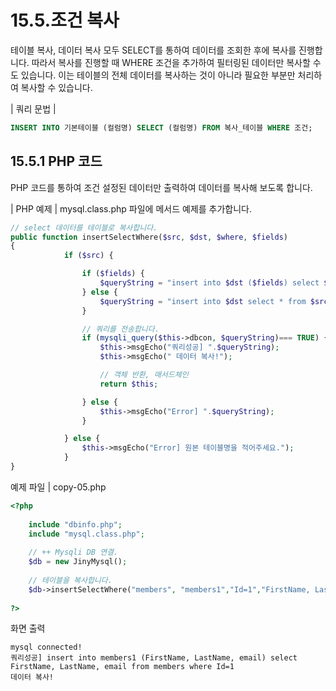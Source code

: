 # 15.5.조건 복사 
테이블 복사, 데이터 복사 모두 SELECT를 통하여 데이터를 조회한 후에 복사를 진행합 니다. 따라서 복사를 진행할 때 WHERE 조건을 추가하여 필터링된 데이터만 복사할 수 도 있습니다. 이는 테이블의 전체 데이터를 복사하는 것이 아니라 필요한 부분만 처리하여 복사할 수 있습니다.  

| 쿼리 문법 | 
```sql
INSERT INTO 기본테이블 (컬럼명) SELECT (컬럼명) FROM 복사_테이블 WHERE 조건; 
```

## 15.5.1 PHP 코드 
PHP 코드를 통하여 조건 설정된 데이터만 출력하여 데이터를 복사해 보도록 합니다.  

| PHP 예제 | 
mysql.class.php 파일에 메서드 예제를 추가합니다. 
```php
// select 데이터를 테이블로 복사합니다.
public function insertSelectWhere($src, $dst, $where, $fields)
{
            if ($src) {

                if ($fields) {
                    $queryString = "insert into $dst ($fields) select $fields from $src where $where";
                } else {
                    $queryString = "insert into $dst select * from $src where $where";
                }                

                // 쿼리를 전송합니다.
                if (mysqli_query($this->dbcon, $queryString)=== TRUE) {
                    $this->msgEcho("쿼리성공] ".$queryString);
                    $this->msgEcho(" 데이터 복사!");

                    // 객체 반환, 매서드체인
                    return $this; 

                } else {
                    $this->msgEcho("Error] ".$queryString);
                }

            } else {
                $this->msgEcho("Error] 원본 테이블명을 적어주세요.");
            }  
}
```

예제 파일 | copy-05.php 
```php
<?php
 
	include "dbinfo.php";
	include "mysql.class.php";
 
	// ++ Mysqli DB 연결.
	$db = new JinyMysql();
 
	// 테이블을 복사합니다.
	$db->insertSelectWhere("members", "members1","Id=1","FirstName, LastName, email");
 
?>

```

화면 출력 
```
mysql connected!
쿼리성공] insert into members1 (FirstName, LastName, email) select FirstName, LastName, email from members where Id=1
데이터 복사!
```